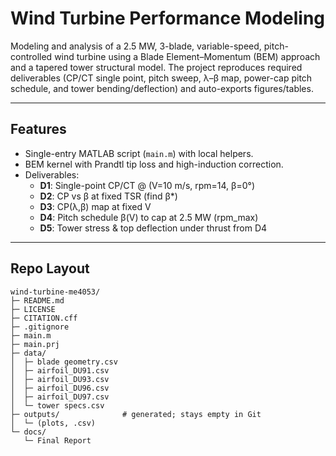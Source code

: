# Wind Turbine Performance Modeling

Modeling and analysis of a 2.5 MW, 3-blade, variable-speed, pitch-controlled wind turbine using a Blade Element–Momentum (BEM) approach and a tapered tower structural model. The project reproduces required deliverables (CP/CT single point, pitch sweep, λ–β map, power-cap pitch schedule, and tower bending/deflection) and auto-exports figures/tables.

---

## Features
- Single-entry MATLAB script (`main.m`) with local helpers.
- BEM kernel with Prandtl tip loss and high-induction correction.
- Deliverables:
  - **D1**: Single-point CP/CT @ (V=10 m/s, rpm=14, β=0°)
  - **D2**: CP vs β at fixed TSR (find β*)
  - **D3**: CP(λ,β) map at fixed V
  - **D4**: Pitch schedule β(V) to cap at 2.5 MW (rpm\_max)
  - **D5**: Tower stress & top deflection under thrust from D4

---

## Repo Layout 

```
wind-turbine-me4053/
├─ README.md
├─ LICENSE
├─ CITATION.cff
├─ .gitignore
├─ main.m
├─ main.prj
├─ data/
│  ├─ blade geometry.csv
│  ├─ airfoil_DU91.csv
│  ├─ airfoil_DU93.csv
│  ├─ airfoil_DU96.csv
│  ├─ airfoil_DU97.csv
│  └─ tower specs.csv
├─ outputs/              # generated; stays empty in Git
│  └─ (plots, .csv)
└─ docs/
   └─ Final Report


